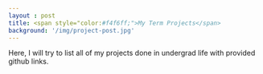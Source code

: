 ```yaml
---
layout : post
title: <span style="color:#f4f6ff;">My Term Projects</span>
background: '/img/project-post.jpg'
---
```


Here, I will try to list all of my projects done in undergrad life with provided github links.
